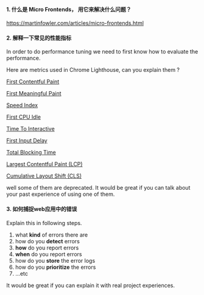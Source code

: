 #### 1. 什么是 Micro Frontends， 用它来解决什么问题？

https://martinfowler.com/articles/micro-frontends.html

#### 2. 解释一下常见的性能指标

In order to do performance tuning we need to first know how to evaluate the performance.

Here are metrics used in Chrome Lighthouse, can you explain them ?

[First Contentful Paint](https://web.dev/first-contentful-paint/)

[First Meaningful Paint](https://web.dev/first-meaningful-paint)

[Speed Index](https://web.dev/speed-index)

[First CPU Idle](https://web.dev/first-cpu-idle)

[Time To Interactive](https://web.dev/interactive)

[First Input Delay](https://web.dev/fid)

[Total Blocking Time](https://web.dev/lighthouse-total-blocking-time/)

[Largest Contentful Paint (LCP)](https://web.dev/lcp/)

[Cumulative Layout Shift (CLS)](https://web.dev/cls/)

well some of them are deprecated. It would be great if you can talk about your past experience of using one of them.

#### 3. 如何捕捉web应用中的错误

Explain this in following steps.

1. what **kind** of errors there are
2. how do you **detect** errors
3. **how** do you report errors
4. **when** do you report errors
5. how do you **store** the error logs
6. how do you **prioritize** the errors
7. ...etc

It would be great if you can explain it with real project experiences.